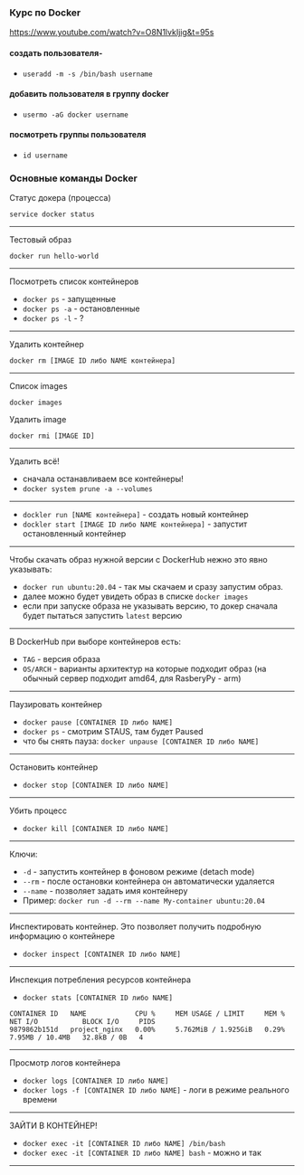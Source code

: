 ### Курс по Docker
https://www.youtube.com/watch?v=O8N1lvkIjig&t=95s


#### создать пользователя-
- `useradd -m -s /bin/bash username`

#### добавить пользователя в группу docker
- `usermo -aG docker username`

#### посмотреть группы пользователя
- `id username`



### Основные команды Docker

Статус докера (процесса)
````
service docker status
````
---
Тестовый образ
````
docker run hello-world
````
---
Посмотреть список контейнеров

- `docker ps`    - запущенные
- `docker ps -a` - остановленные
- `docker ps -l` - ?
---
Удалить контейнер
````
docker rm [IMAGE ID либо NAME контейнера]
````
---
Список images 
````
docker images
````
Удалить image
````
docker rmi [IMAGE ID]
````
---
Удалить всё!
- сначала останавливаем все контейнеры!
- `docker system prune -a --volumes`
---
- `dockler run [NAME контейнера]` - создать новый контейнер
- `dockler start [IMAGE ID либо NAME контейнера]` - запустит остановленный контейнер
---

Чтобы скачать образ нужной версии с DockerHub нежно это явно указывать:

- `docker run ubuntu:20.04` - так мы скачаем и сразу запустим образ.
- далее можно будет увидеть образ в списке `docker images`
- если при запуске образа не указывать версию, то докер сначала будет пытаться запустить `latest` версию
---

В DockerHub при выборе контейнеров есть:
- `TAG` - версия образа
- `OS/ARCH` - варианты архитектур на которые подходит образ (на обычный сервер подходит amd64, для RasberyPy - arm)
---
Паузировать контейнер
- `docker pause [CONTAINER ID либо NAME]`
- `docker ps` - смотрим STAUS, там будет Paused
- что бы снять пауза: `docker unpause [CONTAINER ID либо NAME]`
---
Остановить контейнер
- `docker stop [CONTAINER ID либо NAME]`
---
Убить процесс
- `docker kill [CONTAINER ID либо NAME]`
---
Ключи:
- `-d`   - запустить контейнер в фоновом режиме (detach mode)
- `--rm` - после остановки контейнера он автоматически удаляется 
- `--name` - позволяет задать имя контейнеру
-  Пример: `docker run -d --rm --name My-container ubuntu:20.04`
---
Инспектировать контейнер. Это позволяет получить подробную информацию о контейнере
- `docker inspect [CONTAINER ID либо NAME]`
---
Инспекция потребления ресурсов контейнера
- `docker stats [CONTAINER ID либо NAME]`
````
CONTAINER ID   NAME            CPU %     MEM USAGE / LIMIT     MEM %     NET I/O           BLOCK I/O     PIDS
9879862b151d   project_nginx   0.00%     5.762MiB / 1.925GiB   0.29%     7.95MB / 10.4MB   32.8kB / 0B   4
````
---
Просмотр логов контейнера 
- `docker logs [CONTAINER ID либо NAME]`
- `docker logs -f [CONTAINER ID либо NAME]` - логи в режиме реального времени
---
ЗАЙТИ В КОНТЕЙНЕР!
- `docker exec -it [CONTAINER ID либо NAME] /bin/bash` 
- `docker exec -it [CONTAINER ID либо NAME] bash` - можно и так
---

